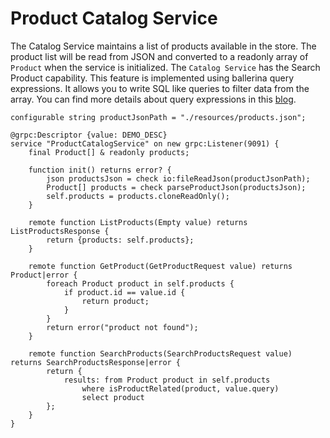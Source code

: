 # Product Catalog Service

The Catalog Service maintains a list of products available in the store. The product list will be read from JSON and converted to a readonly array of `Product` when the service is initialized. The `Catalog Service` has the Search Product capability. This feature is implemented using ballerina query expressions. It allows you to write SQL like queries to filter data from the array. You can find more details about query expressions in this [blog](https://dzone.com/articles/language-integrated-queries-in-ballerina).

```
configurable string productJsonPath = "./resources/products.json";

@grpc:Descriptor {value: DEMO_DESC}
service "ProductCatalogService" on new grpc:Listener(9091) {
    final Product[] & readonly products;

    function init() returns error? {
        json productsJson = check io:fileReadJson(productJsonPath);
        Product[] products = check parseProductJson(productsJson);
        self.products = products.cloneReadOnly();
    }

    remote function ListProducts(Empty value) returns ListProductsResponse {
        return {products: self.products};
    }

    remote function GetProduct(GetProductRequest value) returns Product|error {
        foreach Product product in self.products {
            if product.id == value.id {
                return product;
            }
        }
        return error("product not found");
    }

    remote function SearchProducts(SearchProductsRequest value) returns SearchProductsResponse|error {
        return {
            results: from Product product in self.products
                where isProductRelated(product, value.query)
                select product
        };
    }
}
```

